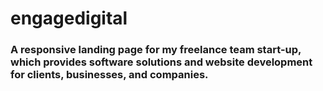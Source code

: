 # engagedigital

<h3>A responsive landing page for my freelance team start-up, which provides software solutions and website development for clients, businesses, and companies. </h3>

